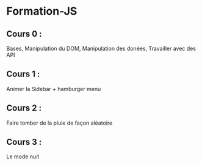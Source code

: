 # Formation-JS

## Cours 0 :

Bases, Manipulation du DOM, Manipulation des donées, Travailler avec des API

## Cours 1 :

Animer la Sidebar + hamburger menu

## Cours 2 :

Faire tomber de la pluie de façon aléatoire

## Cours 3 :

Le mode nuit
